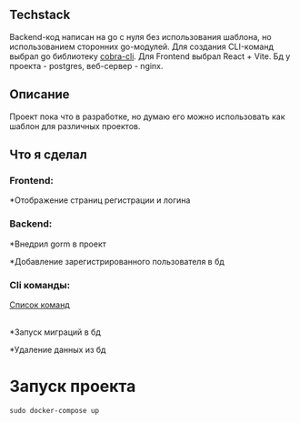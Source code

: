 <h2>Techstack</h2>
Backend-код написан на go с нуля без использования шаблона, но использованием сторонних go-модулей. Для создания CLI-команд выбрал go библиотеку <a href="https://github.com/spf13/cobra">cobra-cli</a>. Для Frontend выбрал React + Vite. Бд у проекта - postgres, веб-сервер - nginx.
<h2>Описание</h2>
Проект пока что в разработке, но думаю его можно использовать как шаблон для различных проектов.
<h2>Что я сделал</h2>
<h3>Frontend:</h3>
<p>*Отображение страниц регистрации и логина</p>
<h3>Backend:</h3>
<p>*Внедрил gorm в проект</p>
<p>*Добавление зарегистрированного пользователя в бд</p>
<h3>Cli команды:</h3>
<a href="https://github.com/Alekssmv/GoChat/tree/main/src/Cli">Список команд</a>
<br></br>
<p>*Запуск миграций в бд</p>
<p>*Удаление данных из бд</p>
<h1>Запуск проекта</h1>
<div id="code-container" style="position: relative;">
  <pre><code id="code-snippet">sudo docker-compose up</code></pre>
</div>
